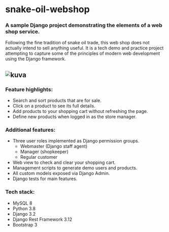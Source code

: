 # snake-oil-webshop

### A sample Django project demonstrating the elements of a web shop service.

Following the fine tradition of snake oil trade, this web shop does not actually intend to sell anything useful. It is a tech demo and practice project attempting to capture some of the principles of modern web development using the Django framework.

![kuva](https://user-images.githubusercontent.com/44530293/117478006-522b6500-af67-11eb-941d-6a10622c6a29.png)
---

### Feature highlights:
- Search and sort products that are for sale.
- Click on a product to see its full details.
- Add products to your shopping cart without refreshing the page.
- Define new products when logged in as the store manager.

### Additional features:
- Three user roles implemented as Django permission groups.
  - Webmaster (Django staff agent)
  - Manager (shopkeeper)
  - Regular customer
- Web view to check and clear your shopping cart.
- Management scripts to generate demo users and products.
- All custom models exposed via Django Admin.
- Django tests for main features.

### Tech stack:
- MySQL 8
- Python 3.8
- Django 3.2
- Django Rest Framework 3.12
- Bootstrap 3
